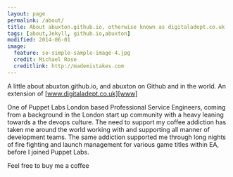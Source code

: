```yaml
---
layout: page
permalink: /about/
title: About abuxton.github.io, otherwise known as digitaladept.co.uk
tags: [about,Jekyll, github.io,abuxton]
modified: 2014-06-01
image:
  feature: so-simple-sample-image-4.jpg
  credit: Michael Rose
  creditlink: http://mademistakes.com
---
```


A little about abuxton.github.io, and abuxton on Github and in the world. An extension of [www.digitaladept.co.uk][www]

One of Puppet Labs London based Professional Service Engineers, coming from a background in the London start up community with a heavy leaning towards a the devops culture. The need to support my coffee addiction has taken me around the world working with and supporting all manner of development teams. The same addiction supported me through long nights of fire fighting and launch management for various game titles within EA, before I joined Puppet Labs. 

Feel free to buy me a coffee

[www]: http://www.digitaladept.co.uk 
